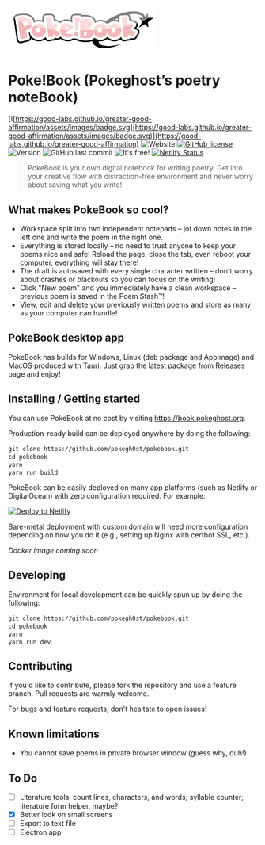 <img src="/static/logo.png" width="300px" alt="PókeBook logo"/>

# Poke!Book (Pokeghost’s poetry noteBook)

[![https://good-labs.github.io/greater-good-affirmation/assets/images/badge.svg](https://good-labs.github.io/greater-good-affirmation/assets/images/badge.svg)](https://good-labs.github.io/greater-good-affirmation)
![Website](https://img.shields.io/website?url=https%3A%2F%2Fbook.pokeghost.org)
[![GitHub license](https://img.shields.io/github/license/pokegh0st/pokebook.svg)](https://github.com/pokegh0st/pokebook/blob/main/LICENSE)
![Version](https://img.shields.io/github/v/release/pokegh0st/pokebook)
![GitHub last commit](https://img.shields.io/github/last-commit/pokegh0st/pokebook)
![It's free!](https://img.shields.io/badge/price-%240-brightgreen)
[![Netlify Status](https://api.netlify.com/api/v1/badges/e7d89e1a-3c25-47e9-82e6-23acd668e75e/deploy-status)](https://app.netlify.com/sites/dancing-axolotl-36cfbd/deploys)

> PokeBook is your own digital notebook for writing poetry. Get into your creative flow with distraction-free environment and never worry about saving what you write!

## What makes PokeBook so cool?

- Workspace split into two independent notepads – jot down notes in the left one and write the poem in the right one.
- Everything is stored locally – no need to trust anyone to keep your poems nice and safe! Reload the page, close the tab, even reboot your computer, everything will stay there!
- The draft is autosaved with every single character written – don't worry about crashes or blackouts so you can focus on the writing!
- Click "New poem" and you immediately have a clean workspace – previous poem is saved in the Poem Stash™!
- View, edit and delete your previously written poems and store as many as your computer can handle!

## PokeBook desktop app

PokeBook has builds for Windows, Linux (deb package and AppImage) and MacOS produced with [Tauri](https://github.com/tauri-apps/tauri). Just grab the latest package from Releases page and enjoy!

## Installing / Getting started

You can use PokeBook at no cost by visiting https://book.pokeghost.org.

Production-ready build can be deployed anywhere by doing the following:

```
git clone https://github.com/pokegh0st/pokebook.git
cd pokebook
yarn
yarn run build
```

PokeBook can be easily deployed on many app platforms (such as Netlify or DigitalOcean) with zero configuration required. For example:

[![Deploy to Netlify](https://www.netlify.com/img/deploy/button.svg)](https://app.netlify.com/start/deploy?repository=https://github.com/pokegh0st/pokebook)

Bare-metal deployment with custom domain will need more configuration depending on how you do it (e.g., setting up Nginx with certbot SSL, etc.).

*Docker image coming soon*

## Developing

Environment for local development can be quickly spun up by doing the following:

```
git clone https://github.com/pokegh0st/pokebook.git
cd pokebook
yarn
yarn run dev
```

## Contributing

If you'd like to contribute, please fork the repository and use a feature branch. Pull requests are warmly welcome.

For bugs and feature requests, don't hesitate to open issues!

## Known limitations

- You cannot save poems in private browser window (guess why, duh!)

## To Do

- [ ] Literature tools: count lines, characters, and words; syllable counter; literature form helper, maybe?
- [x] Better look on small screens
- [ ] Export to text file
- [ ] Electron app
